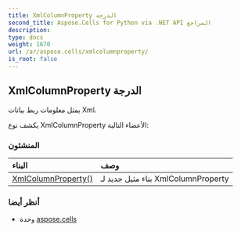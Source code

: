 ```yaml
---
title: XmlColumnProperty الدرجة
second_title: Aspose.Cells for Python via .NET API المراجع
description:
type: docs
weight: 1670
url: /ar/aspose.cells/xmlcolumnproperty/
is_root: false
---
```

##  XmlColumnProperty الدرجة
يمثل معلومات ربط بيانات Xml.



يكشف نوع XmlColumnProperty الأعضاء التالية:

###  المنشئون
| البناء| وصف|
| :- | :- |
| [XmlColumnProperty()](/cells/python-net/ar/aspose.cells/xmlcolumnproperty/__init__/#) | بناء مثيل جديد لـ XmlColumnProperty|



###  أنظر أيضا
* وحدة [aspose.cells](..)
